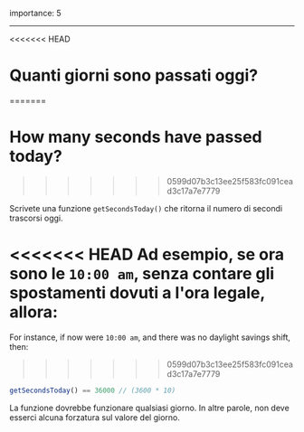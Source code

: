importance: 5

---

<<<<<<< HEAD
# Quanti giorni sono passati oggi?
=======
# How many seconds have passed today?
>>>>>>> 0599d07b3c13ee25f583fc091cead3c17a7e7779

Scrivete una funzione `getSecondsToday()` che ritorna il numero di secondi trascorsi oggi.

<<<<<<< HEAD
Ad esempio, se ora sono le `10:00 am`, senza contare gli spostamenti dovuti a l'ora legale, allora:
=======
For instance, if now were `10:00 am`, and there was no daylight savings shift, then:
>>>>>>> 0599d07b3c13ee25f583fc091cead3c17a7e7779

```js
getSecondsToday() == 36000 // (3600 * 10)
```

La funzione dovrebbe funzionare qualsiasi giorno. In altre parole, non deve esserci alcuna forzatura sul valore del giorno.
